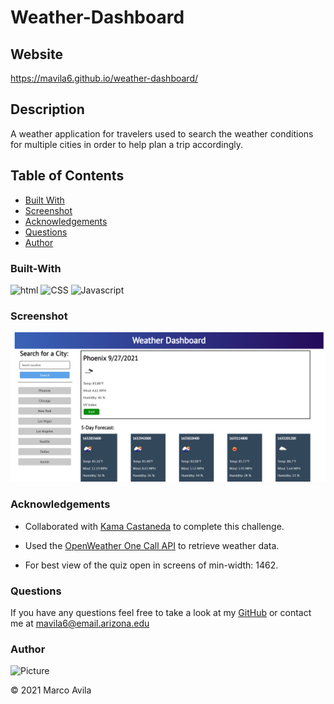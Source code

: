 # Weather-Dashboard
## Website

https://mavila6.github.io/weather-dashboard/

## Description

A weather application for travelers used to search the weather conditions for multiple cities in order to help plan a trip accordingly.

## Table of Contents

- [Built With](#built-with)
- [Screenshot](#screenshot)
- [Acknowledgements](#acknowledgements)
- [Questions](#questions)
- [Author](#author)

### Built-With

![html](https://img.shields.io/badge/HTML-red.svg)
![CSS](https://img.shields.io/badge/CSS-blue.svg)
![Javascript](https://img.shields.io/badge/JavaScript-brightgreen.svg)

### Screenshot

![Screenshot of Weather Dash](./assets/images/weather-dash.png)

### Acknowledgements

- Collaborated with [Kama Castaneda](https://github.com/kamacasta) to complete this challenge.

- Used the [OpenWeather One Call API](https://openweathermap.org/api/one-call-api) to retrieve weather data.

- For best view of the quiz open in screens of min-width: 1462.

### Questions

If you have any questions feel free to take a look at my [GitHub](https://github.com/mavila6) or contact me at mavila6@email.arizona.edu

### Author

![Picture](https://github.com/mavila6.png?size=100)

&copy; 2021 Marco Avila
